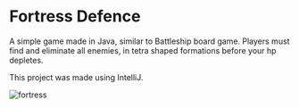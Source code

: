 # Fortress Defence

A simple game made in Java, similar to Battleship board game. Players must find and eliminate all enemies, in tetra shaped formations before your hp depletes.

This project was made using IntelliJ.

![fortress](https://cloud.githubusercontent.com/assets/10171765/19666409/2bae2066-99ff-11e6-9964-d9b5543234c0.png)
